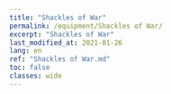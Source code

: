 ```yaml
---
title: "Shackles of War"
permalink: /equipment/Shackles of War/
excerpt: "Shackles of War"
last_modified_at: 2021-01-26
lang: en
ref: "Shackles of War.md"
toc: false
classes: wide
---
```


